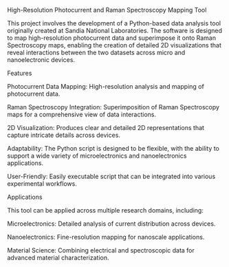 High-Resolution Photocurrent and Raman Spectroscopy Mapping Tool


This project involves the development of a Python-based data analysis tool originally created at Sandia National Laboratories. The software is designed to map high-resolution photocurrent data and superimpose it onto Raman Spectroscopy maps, enabling the creation of detailed 2D visualizations that reveal interactions between the two datasets across micro and nanoelectronic devices.


Features


Photocurrent Data Mapping: High-resolution analysis and mapping of photocurrent data.

Raman Spectroscopy Integration: Superimposition of Raman Spectroscopy maps for a comprehensive view of data interactions.

2D Visualization: Produces clear and detailed 2D representations that capture intricate details across devices.

Adaptability: The Python script is designed to be flexible, with the ability to support a wide variety of microelectronics and nanoelectronics applications.

User-Friendly: Easily executable script that can be integrated into various experimental workflows.


Applications


This tool can be applied across multiple research domains, including:

Microelectronics: Detailed analysis of current distribution across devices.

Nanoelectronics: Fine-resolution mapping for nanoscale applications.

Material Science: Combining electrical and spectroscopic data for advanced material characterization.
